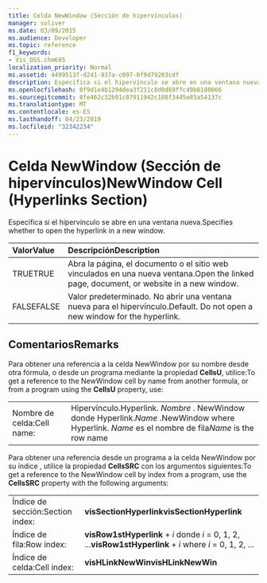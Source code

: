 ```yaml
---
title: Celda NewWindow (Sección de hipervínculos)
manager: soliver
ms.date: 03/09/2015
ms.audience: Developer
ms.topic: reference
f1_keywords:
- Vis_DSS.chm695
localization_priority: Normal
ms.assetid: 44995137-d241-937a-c097-0f9d79203cdf
description: Especifica si el hipervínculo se abre en una ventana nueva.
ms.openlocfilehash: 0f9d1e4b1294dea3f211c8d0d69ffc49b6180066
ms.sourcegitcommit: 8fe462c32b91c87911942c188f3445e85a54137c
ms.translationtype: MT
ms.contentlocale: es-ES
ms.lasthandoff: 04/23/2019
ms.locfileid: "32342234"
---
```

# <a name="newwindow-cell-hyperlinks-section"></a><span data-ttu-id="d2240-103">Celda NewWindow (Sección de hipervínculos)</span><span class="sxs-lookup"><span data-stu-id="d2240-103">NewWindow Cell (Hyperlinks Section)</span></span>

<span data-ttu-id="d2240-104">Especifica si el hipervínculo se abre en una ventana nueva.</span><span class="sxs-lookup"><span data-stu-id="d2240-104">Specifies whether to open the hyperlink in a new window.</span></span>
  
|<span data-ttu-id="d2240-105">**Valor**</span><span class="sxs-lookup"><span data-stu-id="d2240-105">**Value**</span></span>|<span data-ttu-id="d2240-106">**Descripción**</span><span class="sxs-lookup"><span data-stu-id="d2240-106">**Description**</span></span>|
|:-----|:-----|
| <span data-ttu-id="d2240-107">TRUE</span><span class="sxs-lookup"><span data-stu-id="d2240-107">TRUE</span></span>  <br/> | <span data-ttu-id="d2240-108">Abra la página, el documento o el sitio web vinculados en una nueva ventana.</span><span class="sxs-lookup"><span data-stu-id="d2240-108">Open the linked page, document, or website in a new window.</span></span>  <br/> |
| <span data-ttu-id="d2240-109">FALSE</span><span class="sxs-lookup"><span data-stu-id="d2240-109">FALSE</span></span>  <br/> | <span data-ttu-id="d2240-p101">Valor predeterminado. No abrir una ventana nueva para el hipervínculo.</span><span class="sxs-lookup"><span data-stu-id="d2240-p101">Default. Do not open a new window for the hyperlink.</span></span>  <br/> |
   
## <a name="remarks"></a><span data-ttu-id="d2240-112">Comentarios</span><span class="sxs-lookup"><span data-stu-id="d2240-112">Remarks</span></span>

<span data-ttu-id="d2240-113">Para obtener una referencia a la celda NewWindow por su nombre desde otra fórmula, o desde un programa mediante la propiedad **CellsU**, utilice:</span><span class="sxs-lookup"><span data-stu-id="d2240-113">To get a reference to the NewWindow cell by name from another formula, or from a program using the **CellsU** property, use:</span></span> 
  
|||
|:-----|:-----|
| <span data-ttu-id="d2240-114">Nombre de celda:</span><span class="sxs-lookup"><span data-stu-id="d2240-114">Cell name:</span></span>  <br/> | <span data-ttu-id="d2240-115">Hipervínculo.</span><span class="sxs-lookup"><span data-stu-id="d2240-115">Hyperlink.</span></span>  <span data-ttu-id="d2240-116">*Nombre*  . NewWindow donde Hyperlink.</span><span class="sxs-lookup"><span data-stu-id="d2240-116">*Name*  .NewWindow            where Hyperlink.</span></span>  <span data-ttu-id="d2240-117">*Name*  es el nombre de fila</span><span class="sxs-lookup"><span data-stu-id="d2240-117">*Name*  is the row name</span></span>  <br/> |
   
<span data-ttu-id="d2240-118">Para obtener una referencia desde un programa a la celda NewWindow por su índice
, utilice la propiedad **CellsSRC** con los argumentos siguientes:</span><span class="sxs-lookup"><span data-stu-id="d2240-118">To get a reference to the NewWindow cell by index from a program, use the **CellsSRC** property with the following arguments:</span></span> 
  
|||
|:-----|:-----|
| <span data-ttu-id="d2240-119">Índice de sección:</span><span class="sxs-lookup"><span data-stu-id="d2240-119">Section index:</span></span>  <br/> |<span data-ttu-id="d2240-120">**visSectionHyperlink**</span><span class="sxs-lookup"><span data-stu-id="d2240-120">**visSectionHyperlink**</span></span> <br/> |
| <span data-ttu-id="d2240-121">Índice de fila:</span><span class="sxs-lookup"><span data-stu-id="d2240-121">Row index:</span></span>  <br/> |<span data-ttu-id="d2240-122">**visRow1stHyperlink**  +   *i* donde *i* = 0, 1, 2, ...</span><span class="sxs-lookup"><span data-stu-id="d2240-122">**visRow1stHyperlink** +  *i*            where  *i*  = 0, 1, 2, ...</span></span>  <br/> |
| <span data-ttu-id="d2240-123">Índice de celda:</span><span class="sxs-lookup"><span data-stu-id="d2240-123">Cell index:</span></span>  <br/> |<span data-ttu-id="d2240-124">**visHLinkNewWin**</span><span class="sxs-lookup"><span data-stu-id="d2240-124">**visHLinkNewWin**</span></span> <br/> |
   

